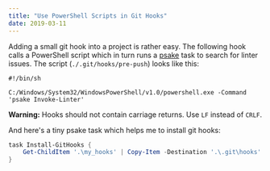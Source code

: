 ```yaml
---
title: "Use PowerShell Scripts in Git Hooks"
date: 2019-03-11
---
```


Adding a small git hook into a project is rather easy. The following hook calls
a PowerShell script which in turn runs a [psake][psake]
task to search for linter issues. The script (`./.git/hooks/pre-push`) looks
like this:

``` shell
#!/bin/sh

C:/Windows/System32/WindowsPowerShell/v1.0/powershell.exe -Command 'psake Invoke-Linter'
```

**Warning:** Hooks should not contain carriage returns. Use `LF` instead of
`CRLF`.

And here's a tiny psake task which helps me to install git hooks:

``` powershell
task Install-GitHooks {
    Get-ChildItem '.\my_hooks' | Copy-Item -Destination '.\.git\hooks' -Force
}
```

[psake]: https://github.com/psake/psake
